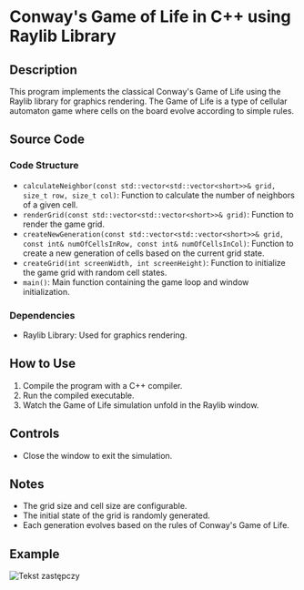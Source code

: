# Conway's Game of Life in C++ using Raylib Library

## Description

This program implements the classical Conway's Game of Life using the Raylib library for graphics rendering. The Game of Life is a type of cellular automaton game where cells on the board evolve according to simple rules.

## Source Code

### Code Structure

- `calculateNeighbor(const std::vector<std::vector<short>>& grid, size_t row, size_t col)`: Function to calculate the number of neighbors of a given cell.
- `renderGrid(const std::vector<std::vector<short>>& grid)`: Function to render the game grid.
- `createNewGeneration(const std::vector<std::vector<short>>& grid, const int& numOfCellsInRow, const int& numOfCellsInCol)`: Function to create a new generation of cells based on the current grid state.
- `createGrid(int screenWidth, int screenHeight)`: Function to initialize the game grid with random cell states.
- `main()`: Main function containing the game loop and window initialization.

### Dependencies

- Raylib Library: Used for graphics rendering.

## How to Use

1. Compile the program with a C++ compiler.
2. Run the compiled executable.
3. Watch the Game of Life simulation unfold in the Raylib window.

## Controls

- Close the window to exit the simulation.

## Notes

- The grid size and cell size are configurable.
- The initial state of the grid is randomly generated.
- Each generation evolves based on the rules of Conway's Game of Life.

## Example 

![Tekst zastępczy]([nazwa_pliku_obrazu.png](https://github.com/KacperZimmer/Conways-Game-Of-Life/blob/main/img/example.png)https://github.com/KacperZimmer/Conways-Game-Of-Life/blob/main/img/example.png](https://github.com/KacperZimmer/Conways-Game-Of-Life/blob/main/img/example.png?raw=true)https://github.com/KacperZimmer/Conways-Game-Of-Life/blob/main/img/example.png?raw=true)
